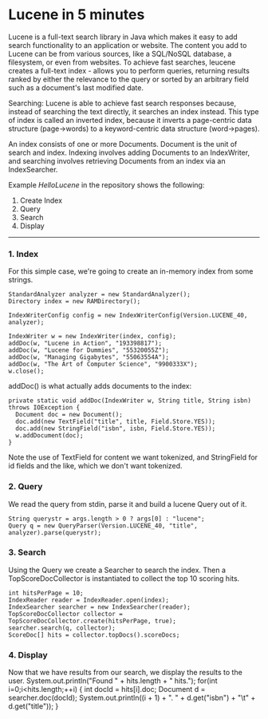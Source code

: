 # Lucene in 5 minutes

Lucene is a full-text search library in Java which makes it easy to add search functionality to an application or website.
The content you add to Lucene can be from various sources, like a SQL/NoSQL database, a filesystem, or even from websites.
To achieve fast searches, leucene creates a full-text index - allows you to perform queries, returning results ranked by either the relevance to the query or sorted by an arbitrary field such as a document's last modified date.  

Searching: Lucene is able to achieve fast search responses because, instead of searching the text directly, it searches an index instead.
This type of index is called an inverted index, because it inverts a page-centric data structure (page->words) to a keyword-centric data structure (word->pages).

An index consists of one or more Documents.  Document is the unit of search and index.
Indexing involves adding Documents to an IndexWriter, and searching involves retrieving Documents from an index via an IndexSearcher.


Example _HelloLucene_ in the repository shows the following: 
1. Create Index 
2. Query 
3. Search 
4. Display 

*** 

### 1. Index

For this simple case, we're going to create an in-memory index from some strings.

	StandardAnalyzer analyzer = new StandardAnalyzer();
	Directory index = new RAMDirectory();

	IndexWriterConfig config = new IndexWriterConfig(Version.LUCENE_40, analyzer);

	IndexWriter w = new IndexWriter(index, config);
	addDoc(w, "Lucene in Action", "193398817");
	addDoc(w, "Lucene for Dummies", "55320055Z");
	addDoc(w, "Managing Gigabytes", "55063554A");
	addDoc(w, "The Art of Computer Science", "9900333X");
	w.close();

addDoc() is what actually adds documents to the index:

	private static void addDoc(IndexWriter w, String title, String isbn) throws IOException {
	  Document doc = new Document();
	  doc.add(new TextField("title", title, Field.Store.YES));
	  doc.add(new StringField("isbn", isbn, Field.Store.YES));
	  w.addDocument(doc);
	}

Note the use of TextField for content we want tokenized, and StringField for id fields and the like, which we don't want tokenized.

### 2. Query
We read the query from stdin, parse it and build a lucene Query out of it.

	String querystr = args.length > 0 ? args[0] : "lucene";
	Query q = new QueryParser(Version.LUCENE_40, "title", analyzer).parse(querystr);
 
### 3. Search
Using the Query we create a Searcher to search the index. Then a TopScoreDocCollector is instantiated to collect the top 10 scoring hits.

	int hitsPerPage = 10;
	IndexReader reader = IndexReader.open(index);
	IndexSearcher searcher = new IndexSearcher(reader);
	TopScoreDocCollector collector = TopScoreDocCollector.create(hitsPerPage, true);
	searcher.search(q, collector);
	ScoreDoc[] hits = collector.topDocs().scoreDocs;
 
### 4. Display
Now that we have results from our search, we display the results to the user.
	System.out.println("Found " + hits.length + " hits.");
	for(int i=0;i<hits.length;++i) {
	    int docId = hits[i].doc;
	    Document d = searcher.doc(docId);
	    System.out.println((i + 1) + ". " + d.get("isbn") + "\t" + d.get("title"));
	}
 


